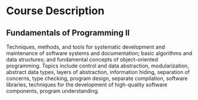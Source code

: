 # Course Description
## Fundamentals of Programming II
Techniques, methods, and tools for systematic development and maintenance of software systems and documentation; basic algorithms and data structures; and fundamental concepts of object-oriented programming. Topics include control and data abstraction, modularization, abstract data types, layers of abstraction, information hiding, separation of concerns, type checking, program design, separate compilation, software libraries, techniques for the development of high-quality software components, program understanding.